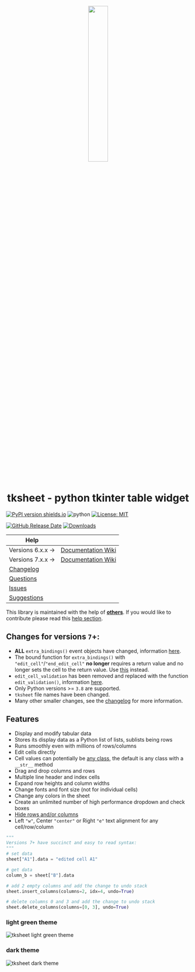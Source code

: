 <p align="center" width="100%">
    <img width="33%" src="https://github.com/ragardner/tksheet/assets/26602401/4124c3ce-cf62-4925-9158-c5bdf712765b"> 
</p>

# <div align="center">tksheet - python tkinter table widget</div>

[![PyPI version shields.io](https://img.shields.io/pypi/v/tksheet.svg)](https://pypi.python.org/pypi/tksheet/) ![python](https://img.shields.io/badge/python-3.8|3.9|3.10|3.11|3.12-blue) [![License: MIT](https://img.shields.io/badge/License-MIT%20-blue.svg)](https://github.com/ragardner/tksheet/blob/master/LICENSE.txt)

[![GitHub Release Date](https://img.shields.io/github/release-date-pre/ragardner/tksheet.svg)](https://github.com/ragardner/tksheet/releases) [![Downloads](https://img.shields.io/pypi/dm/tksheet.svg)](https://pypi.org/project/tksheet/)

|    **Help**       |                                                                  |
|-------------------|------------------------------------------------------------------|
| Versions 6.x.x -> | [Documentation Wiki](https://github.com/ragardner/tksheet/wiki/Version-6) | |
| Versions 7.x.x -> | [Documentation Wiki](https://github.com/ragardner/tksheet/wiki/Version-7) | |
| [Changelog](https://github.com/ragardner/tksheet/blob/master/docs/CHANGELOG.md) | |
| [Questions](https://github.com/ragardner/tksheet/wiki/Version-7#asking-questions) | |
| [Issues](https://github.com/ragardner/tksheet/wiki/Version-7#issues) | |
| [Suggestions](https://github.com/ragardner/tksheet/wiki/Version-7#enhancements-or-suggestions) | |

This library is maintained with the help of **[others](https://github.com/ragardner/tksheet/graphs/contributors)**. If you would like to contribute please read this [help section](https://github.com/ragardner/tksheet/wiki/Version-7#contributing).

## **Changes for versions `7`+:**

- **ALL** `extra_bindings()` event objects have changed, information [here](https://github.com/ragardner/tksheet/wiki/Version-7#bind-specific-table-functionality).
- The bound function for `extra_bindings()` with `"edit_cell"`/`"end_edit_cell"` **no longer** requires a return value and no longer sets the cell to the return value. Use [this](https://github.com/ragardner/tksheet/wiki/Version-7#validate-user-cell-edits) instead.
- `edit_cell_validation` has been removed and replaced with the function `edit_validation()`, information [here](https://github.com/ragardner/tksheet/wiki/Version-7#validate-user-cell-edits).
- Only Python versions >= `3.8` are supported.
- `tksheet` file names have been changed.
- Many other smaller changes, see the [changelog](https://github.com/ragardner/tksheet/blob/master/docs/CHANGELOG.md) for more information.

## **Features**

- Display and modify tabular data
- Stores its display data as a Python list of lists, sublists being rows
- Runs smoothly even with millions of rows/columns
- Edit cells directly
- Cell values can potentially be [any class](https://github.com/ragardner/tksheet/wiki/Version-7#data-formatting), the default is any class with a `__str__` method
- Drag and drop columns and rows
- Multiple line header and index cells
- Expand row heights and column widths
- Change fonts and font size (not for individual cells)
- Change any colors in the sheet
- Create an unlimited number of high performance dropdown and check boxes
- [Hide rows and/or columns](https://github.com/ragardner/tksheet/wiki/Version-7#example-header-dropdown-boxes-and-row-filtering)
- Left `"w"`, Center `"center"` or Right `"e"` text alignment for any cell/row/column

```python
"""
Versions 7+ have succinct and easy to read syntax:
"""
# set data
sheet["A1"].data = "edited cell A1"

# get data
column_b = sheet["B"].data

# add 2 empty columns and add the change to undo stack
sheet.insert_columns(columns=2, idx=4, undo=True)

# delete columns 0 and 3 and add the change to undo stack
sheet.delete_columns(columns=[0, 3], undo=True)
```

### **light green theme**

![tksheet light green theme](https://github.com/ragardner/tksheet/assets/26602401/790ee9bd-b4de-48df-8c44-33f303061d84)

### **dark theme**

![tksheet dark theme](https://github.com/ragardner/tksheet/assets/26602401/fc8a0407-1486-46cf-b852-9bcff23160e5)
